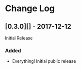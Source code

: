 # Change Log

## [0.3.0][] - 2017-12-12

[0.1.0]: https://github.com/atomisthq/clj-git-lib/tree/0.3.0

Initial Release

### Added

- Everything! Initial public release
